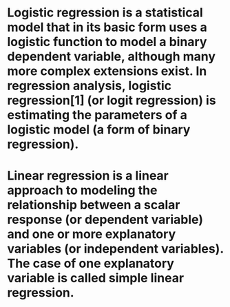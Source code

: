 # Logistic regression is a statistical model that in its basic form uses a logistic function to model a binary dependent variable, although many more complex extensions exist. In regression analysis, logistic regression[1] (or logit regression) is estimating the parameters of a logistic model (a form of binary regression).

# Linear regression is a linear approach to modeling the relationship between a scalar response (or dependent variable) and one or more explanatory variables (or independent variables). The case of one explanatory variable is called simple linear regression.
